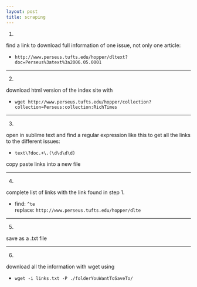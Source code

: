 ```yaml
---
layout: post
title: scraping
---
```


1. 
  find a link to download full information of one issue, not only one article:  
  
* ``http://www.perseus.tufts.edu/hopper/dltext?doc=Perseus%3atext%3a2006.05.0001``  
  
--------------

2. 
  download html version of the index site with  
  
* ``wget http://www.perseus.tufts.edu/hopper/collection?collection=Perseus:collection:RichTimes``  

--------------

3. 
  open in sublime text and find a regular expression like this to get all the links to the different issues:  
  
* ``text\?doc.+\.(\d\d\d\d)``  
  
copy paste links into a new file  
  
--------------

4. 
  complete list of links with the link found in step 1.  
  
* find: ``^te``  
  replace: ``http://www.perseus.tufts.edu/hopper/dlte``  

--------------

5. 
  save as a .txt file  

--------------

6. 
  download all the information with wget using  
  
* ``wget -i links.txt -P ./folderYouWantToSaveTo/``
